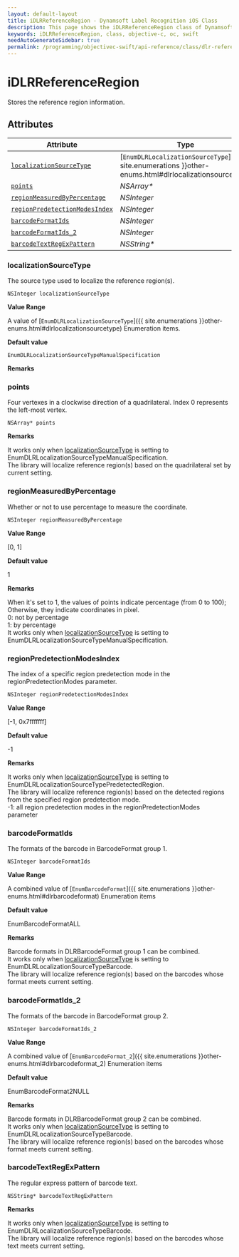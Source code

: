 ```yaml
---
layout: default-layout
title: iDLRReferenceRegion - Dynamsoft Label Recognition iOS Class
description: This page shows the iDLRReferenceRegion class of Dynamsoft Label Recognition for iOS SDK.
keywords: iDLRReferenceRegion, class, objective-c, oc, swift
needAutoGenerateSidebar: true
permalink: /programming/objectivec-swift/api-reference/class/dlr-reference-region.html
---
```



# iDLRReferenceRegion
Stores the reference region information.  
  

## Attributes
  
| Attribute | Type |
|---------- | ---- |
| [`localizationSourceType`](#localizationsourcetype) | [`EnumDLRLocalizationSourceType`]({{ site.enumerations }}other-enums.html#dlrlocalizationsourcetype) |
| [`points`](#points) | *NSArray\** |
| [`regionMeasuredByPercentage`](#regionmeasuredbypercentage) | *NSInteger* |
| [`regionPredetectionModesIndex`](#regionpredetectionmodesindex) | *NSInteger* |
| [`barcodeFormatIds`](#barcodeformatids) | *NSInteger* |
| [`barcodeFormatIds_2`](#barcodeformatids_2) | *NSInteger* |
| [`barcodeTextRegExPattern`](#barcodetextregexpattern) | *NSString\** |

### localizationSourceType
The source type used to localize the reference region(s).
```objc
NSInteger localizationSourceType
```

**Value Range**

A value of [`EnumDLRLocalizationSourceType`]({{ site.enumerations }}other-enums.html#dlrlocalizationsourcetype) Enumeration items.

**Default value**

`EnumDLRLocalizationSourceTypeManualSpecification`

**Remarks**



### points
Four vertexes in a clockwise direction of a quadrilateral. Index 0 represents the left-most vertex. 
```objc
NSArray* points
```

**Remarks**

It works only when [localizationSourceType](#localizationsourcetype) is setting to EnumDLRLocalizationSourceTypeManualSpecification.<br>
    The library will localize reference region(s) based on the quadrilateral set by current setting.<br>

### regionMeasuredByPercentage
Whether or not to use percentage to measure the coordinate.
```objc
NSInteger regionMeasuredByPercentage
```

**Value Range**

[0, 1]

**Default value**

1

**Remarks**

When it's set to 1, the values of points indicate percentage (from 0 to 100); Otherwise, they indicate coordinates in pixel.<br> 
    0: not by percentage<br>
    1: by percentage<br>
    It works only when [localizationSourceType](#localizationsourcetype) is setting to EnumDLRLocalizationSourceTypeManualSpecification.<br>


### regionPredetectionModesIndex
The index of a specific region predetection mode in the regionPredetectionModes parameter.
```objc
NSInteger regionPredetectionModesIndex
```

**Value Range**

[-1, 0x7fffffff]

**Default value**

-1

**Remarks**

It works only when [localizationSourceType](#localizationsourcetype) is setting to EnumDLRLocalizationSourceTypePredetectedRegion.<br>
    The library will localize reference region(s) based on the detected regions from the specified region predetection mode.<br>
    -1: all region predetection modes in the regionPredetectionModes parameter
    

### barcodeFormatIds
The formats of the barcode in BarcodeFormat group 1.
```objc
NSInteger barcodeFormatIds
```

**Value Range**

A combined value of [`EnumBarcodeFormat`]({{ site.enumerations }}other-enums.html#dlrbarcodeformat) Enumeration items

**Default value**

EnumBarcodeFormatALL

**Remarks**

Barcode formats in DLRBarcodeFormat group 1 can be combined.<br>
    It works only when [localizationSourceType](#localizationsourcetype) is setting to EnumDLRLocalizationSourceTypeBarcode.<br>
    The library will localize reference region(s) based on the barcodes whose format meets current setting.  
    

### barcodeFormatIds_2
The formats of the barcode in BarcodeFormat group 2.
```objc
NSInteger barcodeFormatIds_2
```

**Value Range**

A combined value of [`EnumBarcodeFormat_2`]({{ site.enumerations }}other-enums.html#dlrbarcodeformat_2) Enumeration items

**Default value**

EnumBarcodeFormat2NULL

**Remarks**

Barcode formats in DLRBarcodeFormat group 2 can be combined.<br>
    It works only when [localizationSourceType](#localizationsourcetype) is setting to EnumDLRLocalizationSourceTypeBarcode.<br>
    The library will localize reference region(s) based on the barcodes whose format meets current setting.
    
### barcodeTextRegExPattern
The regular express pattern of barcode text.
```objc
NSString* barcodeTextRegExPattern
```

**Remarks**

It works only when [localizationSourceType](#localizationsourcetype) is setting to EnumDLRLocalizationSourceTypeBarcode.<br>
    The library will localize reference region(s) based on the barcodes whose text meets current setting.

